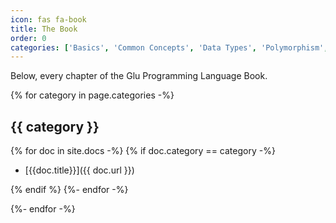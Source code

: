```yaml
---
icon: fas fa-book
title: The Book
order: 0
categories: ['Basics', 'Common Concepts', 'Data Types', 'Polymorphism', 'Imports and Modules', 'Appendix']
---
```


Below, every chapter of the Glu Programming Language Book.

{% for category in page.categories -%}

## {{ category }}

{% for doc in site.docs -%}
{% if doc.category == category -%}
- [{{doc.title}}]({{ doc.url }})

{% endif %}
{%- endfor -%}

{%- endfor -%}
